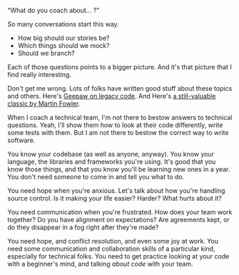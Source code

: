 "What do you coach about... ?"

So many conversations start this way. 
- How big should our stories be? 
- Which things should we mock?
- Should we branch?

Each of those questions points to a bigger picture. And it's that picture that I find really interesting.

Don't get me wrong. Lots of folks have written good stuff about these topics and others. Here's [Geepaw on legacy code](http://anarchycreek.com/2010/02/18/legacy-tdd-coach-not-knowing/). And Here's [a still-valuable classic by Martin Fowler](http://www.amazon.com/Refactoring-Improving-Design-Existing-Code/dp/0201485672).

When I coach a technical team, I'm not there to bestow answers to technical questions. Yeah, I'll show them how to look at their code differently, write some tests with them. But I am not there to bestow the correct way to write software.

You know your codebase (as well as anyone, anyway). You know your language, the libraries and frameworks you're using. It's good that you know those things, and that you know you'll be learning new ones in a year. You don't need someone to come in and tell you what to do.

You need hope when you're anxious. Let's talk about how you're handling source control. Is it making your life easier? Harder? What hurts about it?

You need communication when you're frustrated. How does your team work together? Do you have alignment on expectations? Are agreements kept, or do they disappear in a fog right after they're made?

You need hope, and conflict resolution, and even some joy at work. You need some communication and collaboration skills of a particular kind, especially for technical folks. You need to get practice looking at your code with a beginner's mind, and talking _about code_ with your team.


